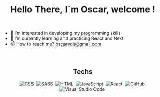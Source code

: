 <h1 align='center'> Hello There, I´m Oscar, welcome ! </h1>
<br />

- 👀 I’m interested in developing my programming skills
- 🌱 I’m currently learning and practicing React and Next
- 📫 How to reach me? oscarvoit@gmail.com

<br /> 

<h2 align='center'> Techs </h2> 
<div align='center'>
 
 ![CSS](https://img.shields.io/badge/CSS3-1572B6?style=for-the-badge&logo=css3&logoColor=white)&nbsp;
 ![SASS](https://img.shields.io/badge/Sass-CC6699?style=for-the-badge&logo=sass&logoColor=white)&nbsp;
 ![HTML](https://img.shields.io/badge/HTML5-E34F26?style=for-the-badge&logo=html5&logoColor=white)&nbsp;
 ![JavaScript](https://img.shields.io/badge/JavaScript-323330?style=for-the-badge&logo=javascript&logoColor=F7DF1E)&nbsp;
 ![React](https://img.shields.io/badge/React-20232A?style=for-the-badge&logo=react&logoColor=61DAFB)&nbsp;
 ![GitHub](https://img.shields.io/badge/GitHub-100000?style=for-the-badge&logo=github&logoColor=white)&nbsp;
 ![Visual Studio Code](https://img.shields.io/badge/Visual_Studio_Code-0078D4?style=for-the-badge&logo=visual%20studio%20code&logoColor=white)&nbsp;
 
</div>
 
 </h2>
<!---
oscarvoit/oscarvoit is a ✨ special ✨ repository because its `README.md` (this file) appears on your GitHub profile.
You can click the Preview link to take a look at your changes.
--->
